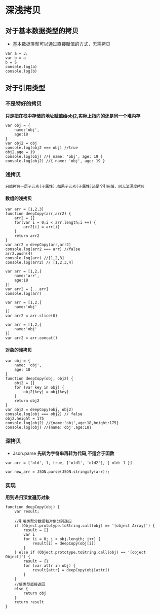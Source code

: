 # 深浅拷贝

## 对于基本数据类型的拷贝

* 基本数据类型可以通过直接赋值的方式，无需拷贝
```
var a = 3;
var b = a
b = 5
console.log(a)
console.log(b)
```
## 对于引用类型

### 不是特好的拷贝

**只是把在栈中存储的地址赋值给obj2,实际上指向的还是同一个堆内存**

```
var obj = {
    name:'obj',
    age:18
}
var obj2 = obj
console.log(obj2 === obj) //true
obj2.age = 19
console.log(obj) //{ name: 'obj', age: 19 }
console.log(obj2) //{ name: 'obj', age: 19 }
```
### 浅拷贝
    只能拷贝一层子元素(子属性),如果子元素(子属性)还是个引用值，则无法深度拷贝
#### 数组的浅拷贝
```
var arr = [1,2,3]
function deepCopy(arr,arr2) {
    arr2 = []
    for(var i = 0;i < arr.length;i ++) {
        arr2[i] = arr[i]
    }
    return arr2
}
var arr2 = deepCopy(arr,arr2)
console.log(arr2 === arr) //false
arr2.push(4)
console.log(arr) //[1,2,3]
console.log(arr2) // [1,2,3,4]
```
```
var arr = [1,2,{
    name:'arr',
    age:18
}]
var arr2 = [...arr]
console.log(arr)
```
```
var arr = [1,2,{
    name:'obj'
}]
var arr2 = arr.slice(0)
```
```
var arr = [1,2,{
    name:'obj'
}]
var arr2 = arr.concat()
```
#### 对象的浅拷贝

```
var obj = {
    name: 'obj',
    age: 18
}
function deepCopy(obj, obj2) {
    obj2 = {}
    for (var key in obj) {
        obj2[key] = obj[key]
    }
    return obj2
}
var obj2 = deepCopy(obj, obj2)
console.log(obj === obj2) // false
obj2.height = 175
console.log(obj2) //{name:'obj',age:18,height:175}
console.log(obj) //{name:'obj',age:18}
```
### 深拷贝

* Json.parse
**先转为字符串再转为代码,不适合于函数**
```
var arr = ['old', 1, true, ['old1', 'old2'], { old: 1 }]

var new_arr = JSON.parse(JSON.stringify(arr));
```

### 实现

**用到递归深度遍历对象**
```
function deepCopy(obj) {
    var result;

    //引用类型分数组和对象分别递归
    if (Object.prototype.toString.call(obj) == '[object Array]') {
        result = []
        var i
        for (i = 0; i < obj.length; i++) {
            result[i] = deepCopy(obj[i])
        }
    } else if (Object.prototype.toString.call(obj) == '[object Object]') {
        result = {}
        for (var attr in obj) {
            result[attr] = deepCopy(obj[attr])
        }
    }
    //值类型直接返回
    else {
        return obj
    }
    return result
}
```